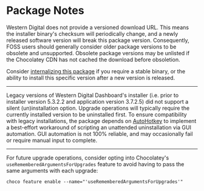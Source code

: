 # Package Notes

Western Digital does not provide a versioned download URL. This means the installer binary's checksum will periodically change, and a newly released software version will break this package version. Consequently, FOSS users should generally consider older package versions to be obsolete and unsupported. Obsolete package versions may be unlisted if the Chocolatey CDN has not cached the download before obsoletion.

Consider [internalizing this package](https://docs.chocolatey.org/en-us/guides/create/recompile-packages) if you require a stable binary, or the ability to install this specific version after a new version is released.

---

Legacy versions of Western Digital Dashboard's installer (i.e. prior to installer version 5.3.2.2 and application version 3.7.2.5) did not support a silent (un)installation option. Upgrade operations will typically require the currently installed version to be uninstalled first. To ensure compatibility with legacy installations, the package depends on [AutoHotkey](https://community.chocolatey.org/packages/autohotkey.portable) to implement a best-effort workaround of scripting an unattended uninstallation via GUI automation. GUI automation is not 100% reliable, and may occasionally fail or require manual input to complete.

---

For future upgrade operations, consider opting into Chocolatey's `useRememberedArgumentsForUpgrades` feature to avoid having to pass the same arguments with each upgrade:

```shell
choco feature enable --name="'useRememberedArgumentsForUpgrades'"
```
